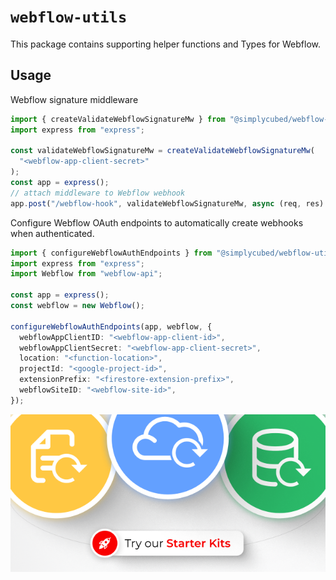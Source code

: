 # `webflow-utils`

This package contains supporting helper functions and Types for Webflow.

## Usage

Webflow signature middleware

```typescript
import { createValidateWebflowSignatureMw } from "@simplycubed/webflow-utils";
import express from "express";

const validateWebflowSignatureMw = createValidateWebflowSignatureMw(
  "<webflow-app-client-secret>"
);
const app = express();
// attach middleware to Webflow webhook
app.post("/webflow-hook", validateWebflowSignatureMw, async (req, res) => {});
```

Configure Webflow OAuth endpoints to automatically create webhooks when authenticated.

```typescript
import { configureWebflowAuthEndpoints } from "@simplycubed/webflow-utils";
import express from "express";
import Webflow from "webflow-api";

const app = express();
const webflow = new Webflow();

configureWebflowAuthEndpoints(app, webflow, {
  webflowAppClientID: "<webflow-app-client-id>",
  webflowAppClientSecret: "<webflow-app-client-secret>",
  location: "<function-location>",
  projectId: "<google-project-id>",
  extensionPrefix: "<firestore-extension-prefix>",
  webflowSiteID: "<webflow-site-id>",
});
```

[![SimplyCubed Extensions: Starter Kits](../starter-kits.png)](https://webevents.dev/)
